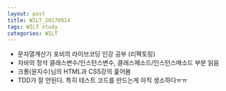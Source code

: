 ```yaml
---
layout: post
title: WILT_20170914
tags: WILT study
categories: WILT
---
```



- 문자열계산기 포비의 라이브코딩 인강 공부 (리팩토링)
- 자바의 정석 클래스변수/인스턴스변수, 클래스메소드/인스턴스메소드 부분 읽음
- 크롱(윤지수)님의 HTML과 CSS강의 훑어봄 
- TDD가 잘 안된다. 특히 테스트 코드를 만드는게 아직 생소하다ㅠㅠ
